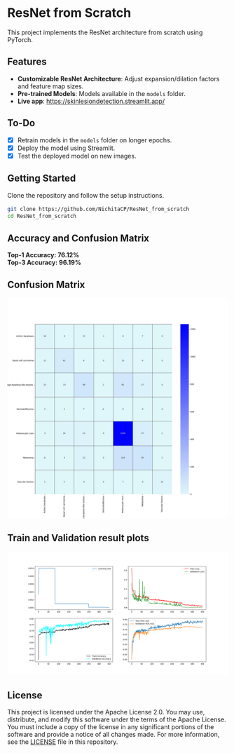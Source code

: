 # ResNet from Scratch

This project implements the ResNet architecture from scratch using PyTorch.

## Features
- **Customizable ResNet Architecture**: Adjust expansion/dilation factors and feature map sizes.
- **Pre-trained Models**: Models available in the `models` folder.
- **Live app**: https://skinlesiondetection.streamlit.app/

## To-Do
- [x] Retrain models in the `models` folder on longer epochs.
- [x] Deploy the model using Streamlit.
- [x] Test the deployed model on new images.

## Getting Started
Clone the repository and follow the setup instructions.

```bash
git clone https://github.com/NichitaCP/ResNet_from_scratch
cd ResNet_from_scratch
```

## Accuracy and Confusion Matrix 
**Top-1 Accuracy: 76.12%  
Top-3 Accuracy: 96.19%**

## Confusion Matrix 
![Confusion Matrix](plots/Confusion_matrix.jpg)

## Train and Validation result plots
![Results](plots/train_validation_results.png)

## License 
This project is licensed under the Apache License 2.0. You may use, distribute, and modify this software under the terms of the Apache License. You must include a copy of the license in any significant portions of the software and provide a notice of all changes made.
For more information, see the [LICENSE](LICENSE) file in this repository.
